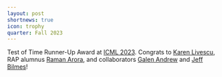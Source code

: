 ```yaml
---
layout: post
shortnews: true
icon: trophy
quarter: Fall 2023
---
```


Test of Time Runner-Up Award at <a href="https://icml.cc/Conferences/2023/Test-of-Time">ICML 2023</a>.  Congrats to <a href="http://ttic.edu/livescu">Karen Livescu</a>, RAP alumnus <a href="https://www.cs.jhu.edu/~raman/Home.html">Raman Arora</a>, and collaborators <a href="https://scholar.google.com/citations?user=TNWwJ-UAAAAJ&hl=en">Galen Andrew</a> and <a href="https://people.ece.uw.edu/bilmes/p/pgs/index.html">Jeff Bilmes</a>!

